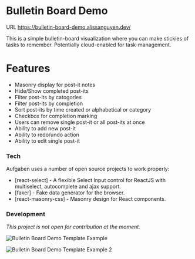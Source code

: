 # Bulletin Board Demo

URL https://bulletin-board-demo.alissanguyen.dev/

This is a simple bulletin-board visualization where you can make stickies of tasks to remember. Potentially cloud-enabled for task-management. 

# Features

- Masonry display for post-it notes
- Hide/Show completed post-its
- Filter post-its by catogories
- Filter post-its by completion
- Sort post-its by time created or alphabetical or category
- Checkbox for completion marking
- Users can remove single post-it or all post-its at once
- Ability to add new post-it
- Ability to redo/undo action
- Ability to edit single post-it

### Tech

Aufgaben uses a number of open source projects to work properly:

- [react-select] - A flexible Select Input control for ReactJS with multiselect, autocomplete and ajax support.
- [faker] - Fake data generator for the browser.
- [react-masonry-css] - Masonry design for React components.


### Development

_This project is not open for contribution at the moment._

![Bulletin Board Demo Template Example](https://imgur.com/SZIk8o2)

![Bulletin Board Demo Template Example 2](https://imgur.com/F34ftPc)
